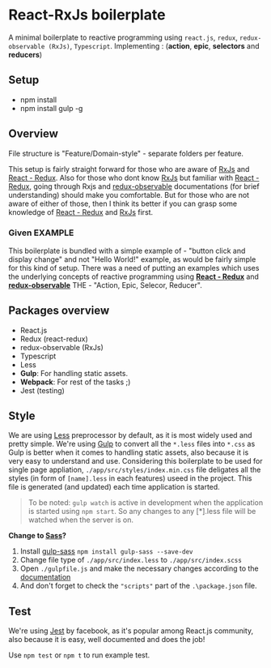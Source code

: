 # React-RxJs boilerplate

A minimal boilerplate to reactive programming using `react.js`, `redux`, `redux-observable (RxJs)`, `Typescript`. Implementing : (**action**, **epic**, **selectors** and **reducers**)

## Setup

- npm install
- npm install gulp -g

## Overview

File structure is "Feature/Domain-style" - separate folders per feature.

This setup is fairly straight forward for those who are aware of [RxJs](https://rxjs-dev.firebaseapp.com) and [React - Redux](https://redux.js.org/basics/usagewithreact). Also for those who dont know [RxJs](https://rxjs-dev.firebaseapp.com) but familiar with [React - Redux](https://redux.js.org/basics/usagewithreact), going through Rxjs and [redux-observable](https://redux-observable.js.org) documentations (for brief understanding) should make you comfortable. But for those who are not aware of either of those, then I think its better if you can grasp some knowledge of [React - Redux](https://redux.js.org/basics/usagewithreact) and [RxJs](https://rxjs-dev.firebaseapp.com) first.

### Given EXAMPLE

This boilerplate is bundled with a simple example of - "button click and display change" and not "Hello World!" example, as would be fairly simple for this kind of setup. There was a need of putting an examples which uses the underlying concepts of reactive programming using [**React - Redux**](https://redux.js.org/basics/usagewithreact) and [**redux-observable**](https://redux-observable.js.org) THE - "Action, Epic, Selecor, Reducer".

## Packages overview

- React.js
- Redux (react-redux)
- redux-observable (RxJs)
- Typescript
- Less
- **Gulp**: For handling static assets.
- **Webpack**: For rest of the tasks ;)
- Jest (testing)

## Style

We are using [Less](http://lesscss.org) preprocessor by default, as it is most widely used and pretty simple. We're using [Gulp](https://gulpjs.com) to convert all the `*.less` files into `*.css` as Gulp is better when it comes to handling static assets, also because it is very easy to understand and use.
Considering this boilerplate to be used for single page appliation, `./app/src/styles/index.min.css` file deligates all the styles (in form of `[name].less` in each features) useed in the project. This file is generated (and updated) each time application is started.

> To be noted: `gulp watch` is active in development when the application is started using `npm start`. So any changes to any [*].less file will be watched when the server is on.

**Change to [Sass](https://sass-lang.com)?**

1. Install [gulp-sass](https://www.npmjs.com/package/gulp-sass) `npm install gulp-sass --save-dev`
2. Change file type of `./app/src/index.less` to `./app/src/index.scss`
3. Open `./gulpfile.js` and make the necessary changes according to the [documentation](https://www.npmjs.com/package/gulp-sass)
4. And don't forget to check the `"scripts"` part of the `.\package.json` file.

## Test

We're using [Jest](https://jestjs.io/docs/en/tutorial-async) by facebook, as it's popular among React.js community, also because it is easy, well documented and does the job!

Use `npm test` or `npm t` to run example test.
